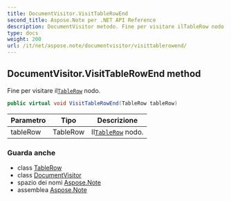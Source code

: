 ```yaml
---
title: DocumentVisitor.VisitTableRowEnd
second_title: Aspose.Note per .NET API Reference
description: DocumentVisitor metodo. Fine per visitare ilTableRow nodo.
type: docs
weight: 200
url: /it/net/aspose.note/documentvisitor/visittablerowend/
---
```

## DocumentVisitor.VisitTableRowEnd method

Fine per visitare il[`TableRow`](../../tablerow/) nodo.

```csharp
public virtual void VisitTableRowEnd(TableRow tableRow)
```

| Parametro | Tipo | Descrizione |
| --- | --- | --- |
| tableRow | TableRow | Il[`TableRow`](../../tablerow/) nodo. |

### Guarda anche

* class [TableRow](../../tablerow/)
* class [DocumentVisitor](../)
* spazio dei nomi [Aspose.Note](../../documentvisitor/)
* assemblea [Aspose.Note](../../../)


